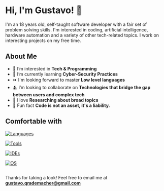 # Hi, I'm Gustavo! 👋
I'm an 18 years old, self-taught software developer with a fair set of problem solving skills. I'm interested in coding, artificial intelligence, hardware automation and a variety of other tech-related topics. I work on interesting projects on my free time.

## About Me
- 👀 I’m interested in **Tech & Programming**
- 📖 I’m currently learning **Cyber-Security Practices**
- ⏩ I'm looking forward to master **Low level languages**
- 🫂 I’m looking to collaborate on **Technologies that bridge the gap between users and complex tech**
- 💞️ I love **Researching about broad topics**
- 📃 Fun fact **Code is not an asset, it's a liability.**

## Comfortable with
[![Languages](https://skillicons.dev/icons?i=py,java,cs,html,js,nodejs,lua,bash)](https://skillicons.dev)

[![Tools](https://skillicons.dev/icons?i=git,github,docker,postman,anaconda,qt)](https://skillicons.dev)

[![IDEs](https://skillicons.dev/icons?i=vscode,pycharm,visualstudio,arduino,unity)](https://skillicons.dev)

[![OS](https://skillicons.dev/icons?i=windows,arch,kali,ubuntu)](https://skillicons.dev)

## 
Thanks for taking a look! Feel free to email me at **gustavo.qrademacher@gmail.com**
